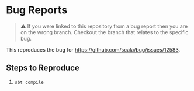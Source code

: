 # Bug Reports

> ⚠️ If you were linked to this repository from a bug report then you are on the wrong branch.
> Checkout the branch that relates to the specific bug.

This reproduces the bug for https://github.com/scala/bug/issues/12583.

## Steps to Reproduce

1. `sbt compile`
